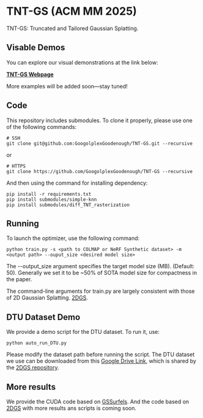 # TNT-GS (ACM MM 2025)
TNT-GS: Truncated and Tailored Gaussian Splatting.

## Visable Demos

You can explore our visual demonstrations at the link below:

[**TNT-GS Webpage**](https://googolplexgoodenough.github.io/TNT-GS-webpage/)

More examples will be added soon—stay tuned!

## Code


This repository includes submodules. To clone it properly, please use one of the following commands:
```shell
# SSH
git clone git@github.com:GoogolplexGoodenough/TNT-GS.git --recursive
```
or
```shell
# HTTPS
git clone https://github.com/GoogolplexGoodenough/TNT-GS --recursive
```

And then using the command for installing dependency:
```shell
pip install -r requirements.txt
pip install submodules/simple-knn
pip install submodules/diff_TNT_rasterization
```

## Running

To launch the optimizer, use the following command:

```shell
python train.py -s <path to COLMAP or NeRF Synthetic dataset> -m <output path> --ouput_size <desired model size>
```

The --output_size argument specifies the target model size (MB). (Default: 50). Generally we set it to be ~50% of SOTA model size for compactness in the paper.

The command-line arguments for train.py are largely consistent with those of 2D Gaussian Splatting. [2DGS](https://github.com/hbb1/2d-gaussian-splatting).


## DTU Dataset Demo

We provide a demo script for the DTU dataset. To run it, use:

```shell
python auto_run_DTU.py
```

Please modify the dataset path before running the script. The DTU dataset we use can be downloaded from this [Google Drive Link](https://drive.google.com/drive/folders/1SJFgt8qhQomHX55Q4xSvYE2C6-8tFll9), which is shared by the [2DGS repository](https://github.com/hbb1/2d-gaussian-splatting).


## More results

We provide the CUDA code based on [GSSurfels](https://github.com/turandai/gaussian_surfels.git). And the code based on [2DGS](https://github.com/hbb1/2d-gaussian-splatting) with more results ans scripts is coming soon.